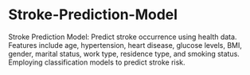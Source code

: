 # Stroke-Prediction-Model
Stroke Prediction Model: Predict stroke occurrence using health data. Features include age, hypertension, heart disease, glucose levels, BMI, gender, marital status, work type, residence type, and smoking status. Employing classification models to predict stroke risk.
